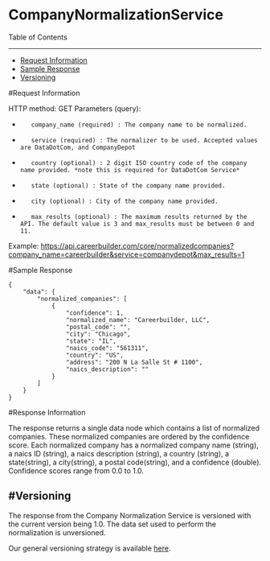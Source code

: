 CompanyNormalizationService
=============

Table of Contents
_________
- [Request Information](#request-information)
- [Sample Response](#sample-response)
- [Versioning](#versioning)



#Request Information


HTTP method: GET
Parameters (query):
-        company_name (required) : The company name to be normalized.
-        service (required) : The normalizer to be used. Accepted values are DataDotCom, and CompanyDepot
-        country (optional) : 2 digit ISO country code of the company name provided. *note this is required for DataDotCom Service*
-        state (optional) : State of the company name provided.
-        city (optional) : City of the company name provided.
-        max_results (optional) : The maximum results returned by the API. The default value is 3 and max_results must be between 0 and 11.
 
Example: https://api.careerbuilder.com/core/normalizedcompanies?company_name=careerbuilder&service=companydepot&max_results=1

#Sample Response


```
{
    "data": {
        "normalized_companies": [
            {
                "confidence": 1,
                "normalized_name": "Careerbuilder, LLC",
                "postal_code": "",
                "city": "Chicago",
                "state": "IL",
                "naics_code": "561311",
                "country": "US",
                "address": "200 N La Salle St # 1100",
                "naics_description": ""
            }
        ]
    }
}
```


#Response Information

The response returns a single data node which contains a list of normalized companies. These normalized companies are ordered by the confidence score. Each normalized company has a normalized company name (string), a naics ID (string), a naics description (string), a country (string), a state(string), a city(string), a postal code(string), and a confidence (double). Confidence scores range from 0.0 to 1.0.


#Versioning
-----------
The response from the Company Normalization Service is versioned with the current version being 1.0. The data set used to perform the normalization is unversioned.

Our general versioning strategy is available [here](/Versioning.md).
